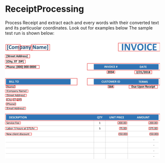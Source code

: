 # ReceiptProcessing
Process Receipt and extract each and every words with their converted text and its particuolar coordinates. Look out for examples below
The sample test run is shown below:

![](summary1.jpg)

